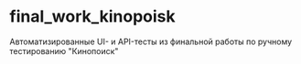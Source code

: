 # final_work_kinopoisk
Автоматизированные UI- и API-тесты из финальной работы по ручному тестированию "Кинопоиск"
